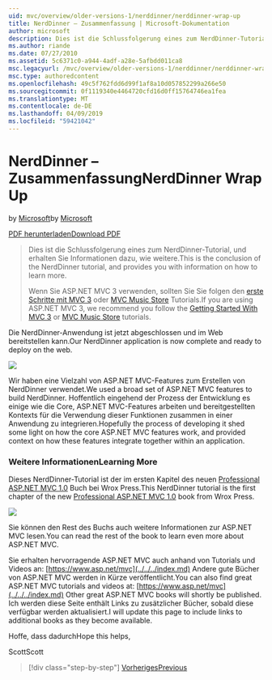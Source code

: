 ```yaml
---
uid: mvc/overview/older-versions-1/nerddinner/nerddinner-wrap-up
title: NerdDinner – Zusammenfassung | Microsoft-Dokumentation
author: microsoft
description: Dies ist die Schlussfolgerung eines zum NerdDinner-Tutorial, und erhalten Sie Informationen dazu, wie weitere.
ms.author: riande
ms.date: 07/27/2010
ms.assetid: 5c6371c0-a944-4adf-a28e-5afbdd011ca8
msc.legacyurl: /mvc/overview/older-versions-1/nerddinner/nerddinner-wrap-up
msc.type: authoredcontent
ms.openlocfilehash: 49c5f762fdd6d99f1af8a10d057852299a266e50
ms.sourcegitcommit: 0f1119340e4464720cfd16d0ff15764746ea1fea
ms.translationtype: MT
ms.contentlocale: de-DE
ms.lasthandoff: 04/09/2019
ms.locfileid: "59421042"
---
```

# <a name="nerddinner-wrap-up"></a><span data-ttu-id="2b870-103">NerdDinner – Zusammenfassung</span><span class="sxs-lookup"><span data-stu-id="2b870-103">NerdDinner Wrap Up</span></span>

<span data-ttu-id="2b870-104">by [Microsoft](https://github.com/microsoft)</span><span class="sxs-lookup"><span data-stu-id="2b870-104">by [Microsoft](https://github.com/microsoft)</span></span>

[<span data-ttu-id="2b870-105">PDF herunterladen</span><span class="sxs-lookup"><span data-stu-id="2b870-105">Download PDF</span></span>](http://aspnetmvcbook.s3.amazonaws.com/aspnetmvc-nerdinner_v1.pdf)

> <span data-ttu-id="2b870-106">Dies ist die Schlussfolgerung eines zum NerdDinner-Tutorial, und erhalten Sie Informationen dazu, wie weitere.</span><span class="sxs-lookup"><span data-stu-id="2b870-106">This is the conclusion of the NerdDinner tutorial, and provides you with information on how to learn more.</span></span>
> 
> <span data-ttu-id="2b870-107">Wenn Sie ASP.NET MVC 3 verwenden, sollten Sie Sie folgen den [erste Schritte mit MVC 3](../../older-versions/getting-started-with-aspnet-mvc3/cs/intro-to-aspnet-mvc-3.md) oder [MVC Music Store](../../older-versions/mvc-music-store/mvc-music-store-part-1.md) Tutorials.</span><span class="sxs-lookup"><span data-stu-id="2b870-107">If you are using ASP.NET MVC 3, we recommend you follow the [Getting Started With MVC 3](../../older-versions/getting-started-with-aspnet-mvc3/cs/intro-to-aspnet-mvc-3.md) or [MVC Music Store](../../older-versions/mvc-music-store/mvc-music-store-part-1.md) tutorials.</span></span>


<span data-ttu-id="2b870-108">Die NerdDinner-Anwendung ist jetzt abgeschlossen und im Web bereitstellen kann.</span><span class="sxs-lookup"><span data-stu-id="2b870-108">Our NerdDinner application is now complete and ready to deploy on the web.</span></span>

![](nerddinner-wrap-up/_static/image1.png)

<span data-ttu-id="2b870-109">Wir haben eine Vielzahl von ASP.NET MVC-Features zum Erstellen von NerdDinner verwendet.</span><span class="sxs-lookup"><span data-stu-id="2b870-109">We used a broad set of ASP.NET MVC features to build NerdDinner.</span></span> <span data-ttu-id="2b870-110">Hoffentlich eingehend der Prozess der Entwicklung es einige wie die Core, ASP.NET MVC-Features arbeiten und bereitgestellten Kontexts für die Verwendung dieser Funktionen zusammen in einer Anwendung zu integrieren.</span><span class="sxs-lookup"><span data-stu-id="2b870-110">Hopefully the process of developing it shed some light on how the core ASP.NET MVC features work, and provided context on how these features integrate together within an application.</span></span>

### <a name="learning-more"></a><span data-ttu-id="2b870-111">Weitere Informationen</span><span class="sxs-lookup"><span data-stu-id="2b870-111">Learning More</span></span>

<span data-ttu-id="2b870-112">Dieses NerdDinner-Tutorial ist der im ersten Kapitel des neuen [Professional ASP.NET MVC 1.0](https://www.amazon.com/gp/product/0470384611?ie=UTF8&amp;tag=scoblo04-20&amp;linkCode=xm2&amp;camp=1789&amp;creativeASIN=0470384611) Buch bei Wrox Press.</span><span class="sxs-lookup"><span data-stu-id="2b870-112">This NerdDinner tutorial is the first chapter of the new [Professional ASP.NET MVC 1.0](https://www.amazon.com/gp/product/0470384611?ie=UTF8&amp;tag=scoblo04-20&amp;linkCode=xm2&amp;camp=1789&amp;creativeASIN=0470384611) book from Wrox Press.</span></span>

[![](https://mscblogs.blob.core.windows.net/media/scottgu/Media/bookcover1_6CAECF94.png)](https://www.amazon.com/gp/product/0470384611?ie=UTF8&amp;tag=scoblo04-20&amp;linkCode=xm2&amp;camp=1789&amp;creativeASIN=0470384611)

<span data-ttu-id="2b870-113">Sie können den Rest des Buchs auch weitere Informationen zur ASP.NET MVC lesen.</span><span class="sxs-lookup"><span data-stu-id="2b870-113">You can read the rest of the book to learn even more about ASP.NET MVC.</span></span>

<span data-ttu-id="2b870-114">Sie erhalten hervorragende ASP.NET MVC auch anhand von Tutorials und Videos an: [https://www.asp.net/mvc](../../../index.md) Andere gute Bücher von ASP.NET MVC werden in Kürze veröffentlicht.</span><span class="sxs-lookup"><span data-stu-id="2b870-114">You can also find great ASP.NET MVC tutorials and videos at: [https://www.asp.net/mvc](../../../index.md) Other great ASP.NET MVC books will shortly be published.</span></span> <span data-ttu-id="2b870-115">Ich werden diese Seite enthält Links zu zusätzlicher Bücher, sobald diese verfügbar werden aktualisiert.</span><span class="sxs-lookup"><span data-stu-id="2b870-115">I will update this page to include links to additional books as they become available.</span></span>

<span data-ttu-id="2b870-116">Hoffe, dass dadurch</span><span class="sxs-lookup"><span data-stu-id="2b870-116">Hope this helps,</span></span>

<span data-ttu-id="2b870-117">Scott</span><span class="sxs-lookup"><span data-stu-id="2b870-117">Scott</span></span>

> [!div class="step-by-step"]
> [<span data-ttu-id="2b870-118">Vorheriges</span><span class="sxs-lookup"><span data-stu-id="2b870-118">Previous</span></span>](enable-automated-unit-testing.md)
